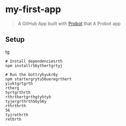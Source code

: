 # my-first-app

> A GitHub App built with [Probot](https://probot.github.io) that A Probot app

## Setup
tg
```shrthrth
# Install dependenciesrth
npm installr56ythertgrtyj

# Run the bottryhyukr6y
npm startergrytu56ueregrthert
yiuktgrtgrth
rtherg
5yrtgrthrth
rthrthertgrthgtyhtyh
tyjergrthrth56y56y
rthrthrth
56
tyjrethrth
retbrth
